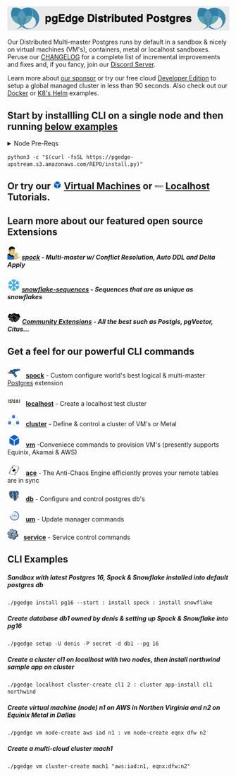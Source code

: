 
![# pgEdge Distributed Postgres](img/pgedge-dp-banner.png)

Our Distributed Multi-master Postgres runs by default in a sandbox & nicely on virtual machines (VM's), containers, metal or localhost sandboxes.  Peruse our [CHANGELOG](CHANGELOG.md) for a complete list of incremental improvements and fixes and, if you fancy, join our [Discord Server](https://discord.com/invite/QaqHy52sUd).

Learn more about [our sponsor](https://pgedge.com/company) or try our free cloud [Developer Edition](https://www.pgedge.com/get-started/cloud) to setup a global managed cluster in less than 90 seconds.  Also check out our [Docker](https://github.com/pgEdge/pgedge-docker/blob/main/README.md) or [K8's Helm](https://github.com/pgEdge/pgedge-helm/blob/main/examples/README.md) examples.  


## Start by installling CLI on a single node and then running [below examples](#cli-examples)
<details>
<summary>Node Pre-Reqs</summary>

- Use a  non-root user from the command line
- Tested with Python 3.9+ 
  - Python 3.9 on EL8, EL9, SLE-15, & Amazon Linux 2023
  - Python 3.10 on Ubuntu 22.04
  - Python 3.11 on OSX arm64 (experimental)
  - Python 3.12 on Fedora 39 (experimental)

- optional: config [password-less sudo](http://lussier.io/index.php/2023/04/07/passwordless-sudo/) if you want to autostart components with systemctl
- optional config [password-less ssh](http://lussier.io/index.php/2023/06/07/passwordless-ssh-to-localhost-2) to localhost for using `localhost cluster` commands
</details>

```
python3 -c "$(curl -fsSL https://pgedge-upstream.s3.amazonaws.com/REPO/install.py)"
```

## Or try our <img src=img/vm.png width=20>&nbsp;[Virtual Machines](cli/tutorials/vm-cluster.md) or <img src=img/localhost.png width=20>&nbsp;[Localhost](cli/tutorials/localhost-cluster.md) Tutorials.

## Learn more about our featured open source Extensions
#####  <img src=img/spock.png height=30> **[spock](https://github.com/pgedge/spock)** - Multi-master w/ Conflict Resolution, Auto DDL and Delta Apply

##### <img src=img/snowflake.png height=30> **[snowflake-sequences](https://github.com/pgedge/snowflake-sequences)** - Sequences that are as unique as snowflakes

##### <img src=img/pg-community.png height=30> **[Community Extensions](supported-extensions.md)** - All the best such as Postgis, pgVector, Citus... 

## Get a feel for our powerful CLI commands

<img src=img/spock-cli.png width=30>&nbsp;&nbsp; **[spock](cli/SPOCK.md)** - Custom configure world's best logical & multi-master [Postgres](https://postgresql.org) extension

<img src=img/localhost.png width=30>&nbsp;&nbsp; **[localhost](cli/LOCALHOST.md)** - Create a localhost test cluster

<img src=img/cluster.png width=30>&nbsp;&nbsp; **[cluster](cli/CLUSTER.md)** - Define & control a cluster of VM's or Metal

<img src=img/vm.png width=30>&nbsp;&nbsp; **[vm](cli/VM.md)** -Conveniece commands to provision VM's (presently supports Equinix, Akamai & AWS)

<img src=img/ace.png width=30>&nbsp;&nbsp; **[ace](cli/ACE.md)** - The Anti-Chaos Engine efficiently proves your remote tables are in sync

<img src=img/db-pg.png width=30>&nbsp;&nbsp; **[db](cli/DB.md)** - Configure and control postgres db's

<img src=img/um.png width=30>&nbsp;&nbsp; **[um](cli/UM.md)** - Update manager commands

<img src=img/service.png width=25>&nbsp;&nbsp; **[service](cli/SERVICE.md)** - Service control commands

## CLI Examples
##### Sandbox with latest *Postgres 16*, *Spock* & *Snowflake* installed into default *postgres* db
```
./pgedge install pg16 --start : install spock : install snowflake
```

##### Create database *db1* owned by *denis* & setting up *Spock* & *Snowflake*  into *pg16*
```
./pgedge setup -U denis -P secret -d db1 --pg 16
```

##### Create a cluster *cl1* on localhost with two nodes, then install *northwind sample app* on cluster
```
./pgedge localhost cluster-create cl1 2 : cluster app-install cl1 northwind
```

##### Create virtual machine (node) *n1* on **AWS** in Northen Virginia and *n2* on **Equinix Metal** in Dallas
```
./pgedge vm node-create aws iad n1 : vm node-create eqnx dfw n2
```

##### Create a multi-cloud cluster *mach1*
```
./pgedge vm cluster-create mach1 "aws:iad:n1, eqnx:dfw:n2"
```

